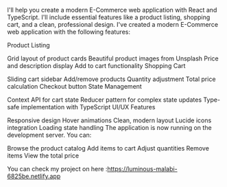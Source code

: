 I'll help you create a modern E-Commerce web application with React and TypeScript. I'll include essential features like a product listing, shopping cart, and a clean, professional design.
I've created a modern E-Commerce web application with the following features:

Product Listing

Grid layout of product cards
Beautiful product images from Unsplash
Price and description display
Add to cart functionality
Shopping Cart

Sliding cart sidebar
Add/remove products
Quantity adjustment
Total price calculation
Checkout button
State Management

Context API for cart state
Reducer pattern for complex state updates
Type-safe implementation with TypeScript
UI/UX Features

Responsive design
Hover animations
Clean, modern layout
Lucide icons integration
Loading state handling
The application is now running on the development server. You can:

Browse the product catalog
Add items to cart
Adjust quantities
Remove items
View the total price

You can check my project on here :https://luminous-malabi-6825be.netlify.app

